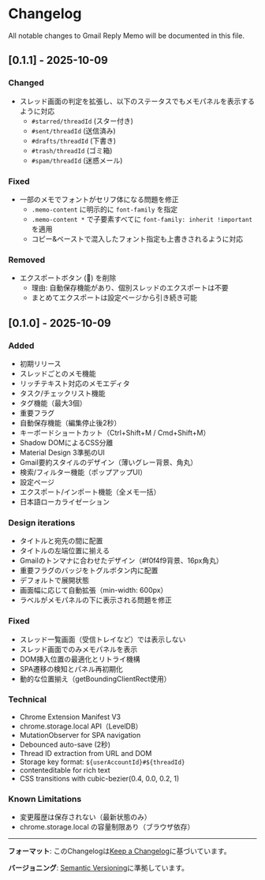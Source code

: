 # Changelog

All notable changes to Gmail Reply Memo will be documented in this file.

## [0.1.1] - 2025-10-09

### Changed
- スレッド画面の判定を拡張し、以下のステータスでもメモパネルを表示するように対応
  - `#starred/threadId` (スター付き)
  - `#sent/threadId` (送信済み)
  - `#drafts/threadId` (下書き)
  - `#trash/threadId` (ゴミ箱)
  - `#spam/threadId` (迷惑メール)

### Fixed
- 一部のメモでフォントがセリフ体になる問題を修正
  - `.memo-content` に明示的に `font-family` を指定
  - `.memo-content *` で子要素すべてに `font-family: inherit !important` を適用
  - コピー&ペーストで混入したフォント指定も上書きされるように対応

### Removed
- エクスポートボタン (💾) を削除
  - 理由: 自動保存機能があり、個別スレッドのエクスポートは不要
  - まとめてエクスポートは設定ページから引き続き可能

## [0.1.0] - 2025-10-09

### Added
- 初期リリース
- スレッドごとのメモ機能
- リッチテキスト対応のメモエディタ
- タスク/チェックリスト機能
- タグ機能（最大3個）
- 重要フラグ
- 自動保存機能（編集停止後2秒）
- キーボードショートカット（Ctrl+Shift+M / Cmd+Shift+M）
- Shadow DOMによるCSS分離
- Material Design 3準拠のUI
- Gmail要約スタイルのデザイン（薄いグレー背景、角丸）
- 検索/フィルター機能（ポップアップUI）
- 設定ページ
- エクスポート/インポート機能（全メモ一括）
- 日本語ローカライゼーション

### Design iterations
- タイトルと宛先の間に配置
- タイトルの左端位置に揃える
- Gmailのトンマナに合わせたデザイン（#f0f4f9背景、16px角丸）
- 重要フラグのバッジをトグルボタン内に配置
- デフォルトで展開状態
- 画面幅に応じて自動拡張（min-width: 600px）
- ラベルがメモパネルの下に表示される問題を修正

### Fixed
- スレッド一覧画面（受信トレイなど）では表示しない
- スレッド画面でのみメモパネルを表示
- DOM挿入位置の最適化とリトライ機構
- SPA遷移の検知とパネル再初期化
- 動的な位置揃え（getBoundingClientRect使用）

### Technical
- Chrome Extension Manifest V3
- chrome.storage.local API（LevelDB）
- MutationObserver for SPA navigation
- Debounced auto-save (2秒)
- Thread ID extraction from URL and DOM
- Storage key format: `${userAccountId}#${threadId}`
- contenteditable for rich text
- CSS transitions with cubic-bezier(0.4, 0.0, 0.2, 1)

### Known Limitations
- 変更履歴は保存されない（最新状態のみ）
- chrome.storage.local の容量制限あり（ブラウザ依存）

---

**フォーマット**: このChangelogは[Keep a Changelog](https://keepachangelog.com/ja/1.0.0/)に基づいています。

**バージョニング**: [Semantic Versioning](https://semver.org/lang/ja/)に準拠しています。
